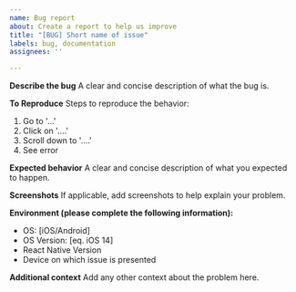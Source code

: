 ```yaml
---
name: Bug report
about: Create a report to help us improve
title: "[BUG] Short name of issue"
labels: bug, documentation
assignees: ''

---
```


**Describe the bug**
A clear and concise description of what the bug is.

**To Reproduce**
Steps to reproduce the behavior:
1. Go to '...'
2. Click on '....'
3. Scroll down to '....'
4. See error

**Expected behavior**
A clear and concise description of what you expected to happen.

**Screenshots**
If applicable, add screenshots to help explain your problem.

**Environment (please complete the following information):**
 - OS: [iOS/Android]
 - OS Version: [eq. iOS 14]
 - React Native Version
 - Device on which issue is presented

**Additional context**
Add any other context about the problem here.
